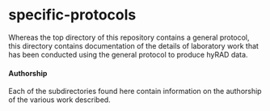 # specific-protocols

Whereas the top directory of this repository contains a general protocol, this directory contains documentation of the details of laboratory work that has been conducted using the general protocol to produce hyRAD data.  

#### Authorship
Each of the subdirectories found here contain information on the authorship of the various work described.  
